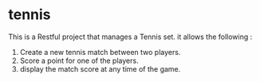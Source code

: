 # tennis

This is a Restful project that manages a Tennis set. it allows the following :

1. Create a new tennis match between two players.
2. Score a point for one of the players.
3. display the match score at any time of the game.
